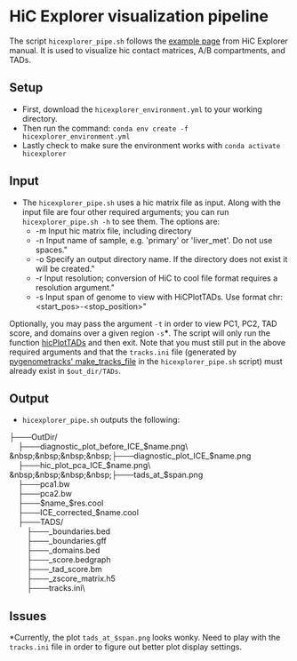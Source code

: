 # HiC Explorer visualization pipeline
The script `hicexplorer_pipe.sh` follows the [example page](https://hicexplorer.readthedocs.io/en/latest/content/example_usage.html) from HiC Explorer manual. 
It is used to visualize hic contact matrices, A/B compartments, and TADs.

## Setup
- First, download the `hicexplorer_environment.yml` to your working directory.
- Then run the command:
```conda env create -f hicexplorer_environment.yml```
- Lastly check to make sure the environment works with 
```conda activate hicexplorer```

## Input
- The `hicexplorer_pipe.sh` uses a hic matrix file as input. Along with the input file are four other required arguments; you can run `hicexplorer_pipe.sh -h` to see them. The options are:
  - -m     Input hic matrix file, including directory
  - -n     Input name of sample, e.g. 'primary' or 'liver_met'. Do not use spaces."
  - -o     Specify an output directory name. If the directory does not exist it will be created."
  - -r     Input resolution; conversion of HiC to cool file format requires a resolution argument."
  - -s     Input span of genome to view with HiCPlotTADs. Use format chr<num>:<start_pos>-<stop_position>"

Optionally, you may pass the argument `-t` in order to view PC1, PC2, TAD score, and domains over a given region `-s`**\***. The script will only run the function [hicPlotTADs](https://hicexplorer.readthedocs.io/en/latest/content/tools/hicPlotTADs.html) and then exit. Note that you must still put in the above required arguments and that the `tracks.ini` file (generated by [pygenometracks' make_tracks_file](https://pygenometracks.readthedocs.io/en/latest/content/usage.html#make-tracks-file) in the `hicexplorer_pipe.sh` script) must already exist in `$out_dir/TADs`. 

## Output
- `hicexplorer_pipe.sh` outputs the following: 

├───OutDir/ \
&nbsp;&nbsp;&nbsp;&nbsp;├───diagnostic_plot_before_ICE_$name.png\
&nbsp;&nbsp;&nbsp;&nbsp;├───diagnostic_plot_ICE_$name.png\
&nbsp;&nbsp;&nbsp;&nbsp;├───hic_plot_pca_ICE_$name.png\
&nbsp;&nbsp;&nbsp;&nbsp;├───tads_at_$span.png\
&nbsp;&nbsp;&nbsp;&nbsp;├───pca1.bw\
&nbsp;&nbsp;&nbsp;&nbsp;├───pca2.bw\
&nbsp;&nbsp;&nbsp;&nbsp;├───$name_$res.cool\
&nbsp;&nbsp;&nbsp;&nbsp;├───ICE_corrected_$name.cool\
&nbsp;&nbsp;&nbsp;&nbsp;├───TADS/ \
&nbsp;&nbsp;&nbsp;&nbsp;&nbsp;&nbsp;&nbsp;&nbsp;├───_boundaries.bed\
&nbsp;&nbsp;&nbsp;&nbsp;&nbsp;&nbsp;&nbsp;&nbsp;├───_boundaries.gff\
&nbsp;&nbsp;&nbsp;&nbsp;&nbsp;&nbsp;&nbsp;&nbsp;├───_domains.bed\
&nbsp;&nbsp;&nbsp;&nbsp;&nbsp;&nbsp;&nbsp;&nbsp;├───_score.bedgraph\
&nbsp;&nbsp;&nbsp;&nbsp;&nbsp;&nbsp;&nbsp;&nbsp;├───_tad_score.bm\
&nbsp;&nbsp;&nbsp;&nbsp;&nbsp;&nbsp;&nbsp;&nbsp;├───_zscore_matrix.h5\
&nbsp;&nbsp;&nbsp;&nbsp;&nbsp;&nbsp;&nbsp;&nbsp;├───tracks.ini\

## Issues
*Currently, the plot `tads_at_$span.png` looks wonky. Need to play with the `tracks.ini` file in order to figure out better plot display settings.
